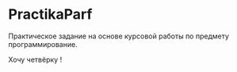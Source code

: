 # PractikaParf
Практическое задание на основе курсовой работы по предмету программирование.

Хочу четвёрку !
